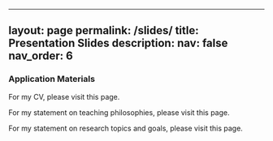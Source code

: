 
---
layout: page
permalink: /slides/
title: Presentation Slides
description:
nav: false
nav_order: 6
---


### Application Materials

For my CV, please visit this page.

For my statement on teaching philosophies, please visit this page.

For my statement on research topics and goals, please visit this page.
